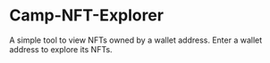# Camp-NFT-Explorer
A simple tool to view NFTs owned by a wallet address. Enter a wallet address to explore its NFTs.
